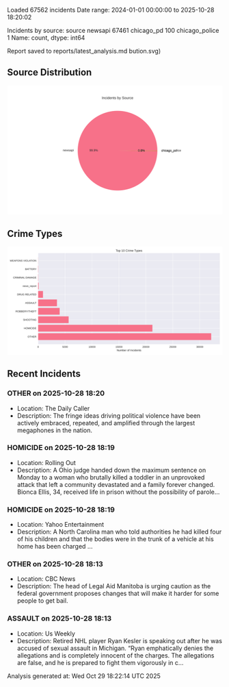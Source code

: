 
Loaded 67562 incidents
Date range: 2024-01-01 00:00:00 to 2025-10-28 18:20:02

Incidents by source:
source
newsapi           67461
chicago_pd          100
chicago_police        1
Name: count, dtype: int64

Report saved to reports/latest_analysis.md
bution.svg)

## Source Distribution
![Source Distribution](images/source_distribution.svg)

## Crime Types
![Crime Types](images/crime_types.svg)

## Recent Incidents

### OTHER on 2025-10-28 18:20
- Location: The Daily Caller
- Description: The fringe ideas driving political violence have been actively embraced, repeated, and amplified through the largest megaphones in the nation.


### HOMICIDE on 2025-10-28 18:19
- Location: Rolling Out
- Description: A Ohio judge handed down the maximum sentence on Monday to a woman who brutally killed a toddler in an unprovoked attack that left a community devastated and a family forever changed. Bionca Ellis, 34, received life in prison without the possibility of parole…


### HOMICIDE on 2025-10-28 18:19
- Location: Yahoo Entertainment
- Description: A North Carolina man who told authorities he had killed four of his children and that the bodies were in the trunk of a vehicle at his home has been charged ...


### OTHER on 2025-10-28 18:13
- Location: CBC News
- Description: The head of Legal Aid Manitoba is urging caution as the federal government proposes changes that will make it harder for some people to get bail.


### ASSAULT on 2025-10-28 18:13
- Location: Us Weekly
- Description: Retired NHL player Ryan Kesler is speaking out after he was accused of sexual assault in Michigan. “Ryan emphatically denies the allegations and is completely innocent of the charges. The allegations are false, and he is prepared to fight them vigorously in c…

Analysis generated at: Wed Oct 29 18:22:14 UTC 2025
